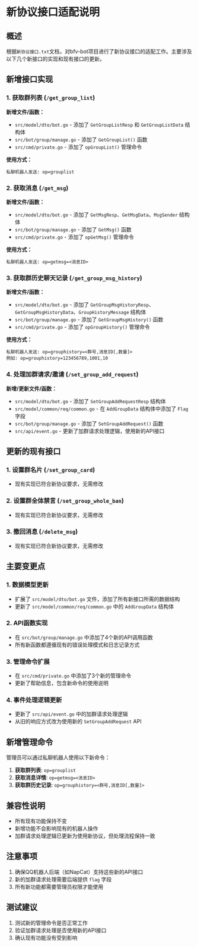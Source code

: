 # 新协议接口适配说明

## 概述

根据`新协议接口.txt`文档，对bfv-bot项目进行了新协议接口的适配工作。主要涉及以下几个新接口的实现和现有接口的更新。

## 新增接口实现

### 1. 获取群列表 (`/get_group_list`)

**新增文件/函数：**
- `src/model/dto/bot.go` - 添加了 `GetGroupListResp` 和 `GetGroupListData` 结构体
- `src/bot/group/manage.go` - 添加了 `GetGroupList()` 函数
- `src/cmd/private.go` - 添加了 `opGroupList()` 管理命令

**使用方式：**
```
私聊机器人发送: op=grouplist
```

### 2. 获取消息 (`/get_msg`)

**新增文件/函数：**
- `src/model/dto/bot.go` - 添加了 `GetMsgResp`、`GetMsgData`、`MsgSender` 结构体
- `src/bot/group/manage.go` - 添加了 `GetMsg()` 函数
- `src/cmd/private.go` - 添加了 `opGetMsg()` 管理命令

**使用方式：**
```
私聊机器人发送: op=getmsg=<消息ID>
```

### 3. 获取群历史聊天记录 (`/get_group_msg_history`)

**新增文件/函数：**
- `src/model/dto/bot.go` - 添加了 `GetGroupMsgHistoryResp`、`GetGroupMsgHistoryData`、`GroupHistoryMessage` 结构体
- `src/bot/group/manage.go` - 添加了 `GetGroupMsgHistory()` 函数
- `src/cmd/private.go` - 添加了 `opGroupHistory()` 管理命令

**使用方式：**
```
私聊机器人发送: op=grouphistory=<群号,消息ID[,数量]>
例如: op=grouphistory=123456789,1001,10
```

### 4. 处理加群请求/邀请 (`/set_group_add_request`)

**新增/更新文件/函数：**
- `src/model/dto/bot.go` - 添加了 `SetGroupAddRequestResp` 结构体
- `src/model/common/req/common.go` - 在 `AddGroupData` 结构体中添加了 `Flag` 字段
- `src/bot/group/manage.go` - 添加了 `SetGroupAddRequest()` 函数
- `src/api/event.go` - 更新了加群请求处理逻辑，使用新的API接口

## 更新的现有接口

### 1. 设置群名片 (`/set_group_card`)
- 现有实现已符合新协议要求，无需修改

### 2. 设置群全体禁言 (`/set_group_whole_ban`)
- 现有实现已符合新协议要求，无需修改

### 3. 撤回消息 (`/delete_msg`)
- 现有实现已符合新协议要求，无需修改

## 主要变更点

### 1. 数据模型更新
- 扩展了 `src/model/dto/bot.go` 文件，添加了所有新接口所需的数据结构
- 更新了 `src/model/common/req/common.go` 中的 `AddGroupData` 结构体

### 2. API函数实现
- 在 `src/bot/group/manage.go` 中添加了4个新的API调用函数
- 所有新函数都遵循现有的错误处理模式和日志记录方式

### 3. 管理命令扩展
- 在 `src/cmd/private.go` 中添加了3个新的管理命令
- 更新了帮助信息，包含新命令的使用说明

### 4. 事件处理逻辑更新
- 更新了 `src/api/event.go` 中的加群请求处理逻辑
- 从旧的响应方式改为使用新的 `SetGroupAddRequest` API

## 新增管理命令

管理员可以通过私聊机器人使用以下新命令：

1. **获取群列表**: `op=grouplist`
2. **获取消息详情**: `op=getmsg=<消息ID>`
3. **获取群历史记录**: `op=grouphistory=<群号,消息ID[,数量]>`

## 兼容性说明

- 所有现有功能保持不变
- 新增功能不会影响现有的机器人操作
- 加群请求处理逻辑已更新为使用新协议，但处理流程保持一致

## 注意事项

1. 确保QQ机器人后端（如NapCat）支持这些新的API接口
2. 新的加群请求处理需要后端提供 `flag` 字段
3. 所有新功能都需要管理员权限才能使用

## 测试建议

1. 测试新的管理命令是否正常工作
2. 验证加群请求处理是否使用新的API接口
3. 确认现有功能没有受到影响
